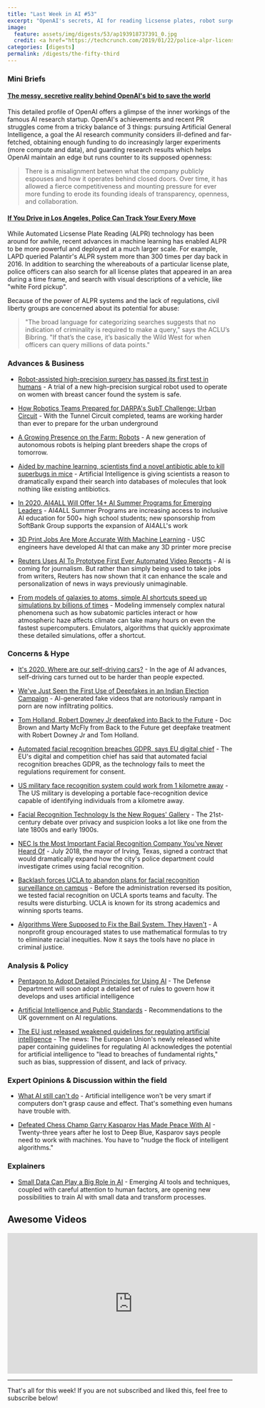 ```yaml
---
title: "Last Week in AI #53"
excerpt: "OpenAI's secrets, AI for reading licsense plates, robot surgeons, and more!"
image: 
  feature: assets/img/digests/53/ap193918737391_0.jpg
  credit: <a href="https://techcrunch.com/2019/01/22/police-alpr-license-plate-readers-accessible-internet/"> AP via TechCrunch </a>
categories: [digests]
permalink: /digests/the-fifty-third
---
```


### Mini Briefs

#### [The messy, secretive reality behind OpenAI's bid to save the world](https://www.technologyreview.com/s/615181/ai-openai-moonshot-elon-musk-sam-altman-greg-brockman-messy-secretive-reality/)

This detailed profile of OpenAI offers a glimpse of the inner workings of the famous AI research startup.
OpenAI's achievements and recent PR struggles come from a tricky balance of 3 things: pursuing Artificial General Intelligence, a goal the AI research community considers ill-defined and far-fetched, obtaining enough funding to do increasingly larger experiments (more compute and data), and guarding research results which helps OpenAI maintain an edge but runs counter to its supposed openness:

> There is a misalignment between what the company publicly espouses and how it operates behind closed doors. Over time, it has allowed a fierce competitiveness and mounting pressure for ever more funding to erode its founding ideals of transparency, openness, and collaboration.

#### [If You Drive in Los Angeles, Police Can Track Your Every Move](https://www.wired.com/story/drive-los-angeles-police-track-every-move/)

While Automated Licsense Plate Reading (ALPR) technology has been around for awhile, recent advances in machine learning has enabled ALPR to be more powerful and deployed at a much larger scale.
For example, LAPD queried Palantir's ALPR system more than 300 times per day back in 2016.
In addition to searching the whereabouts of a particular license plate, police officers can also search for all license plates that appeared in an area during a time frame, and search with visual descriptions of a vehicle, like "white Ford pickup".

Because of the power of ALPR systems and the lack of regulations, civil liberty groups are concerned about its potential for abuse:

> "The broad language for categorizing searches suggests that no indication of criminality is required to make a query," says the ACLU’s Bibring. "If that’s the case, it’s basically the Wild West for when officers can query millions of data points."

### Advances & Business

* [Robot-assisted high-precision surgery has passed its first test in humans](https://www.technologyreview.com/f/615179/robot-assisted-high-precision-surgery-has-passed-its-first-test-in-humans/) - A trial of a new high-precision surgical robot used to operate on women with breast cancer found the system is safe. 

* [How Robotics Teams Prepared for DARPA's SubT Challenge: Urban Circuit](https://spectrum.ieee.org/automaton/robotics/robotics-hardware/robotics-teams-prepare-darpa-subt-challenge-urban-circuit) - With the Tunnel Circuit completed, teams are working harder than ever to prepare for the urban underground

* [A Growing Presence on the Farm: Robots](https://www.nytimes.com/2020/02/13/science/farm-agriculture-robots.html) - A new generation of autonomous robots is helping plant breeders shape the crops of tomorrow.

* [Aided by machine learning, scientists find a novel antibiotic able to kill superbugs in mice](https://www.statnews.com/2020/02/20/machine-learning-finds-novel-antibiotic-able-to-kill-superbugs/) - Artificial Intelligence is giving scientists a reason to dramatically expand their search into databases of molecules that look nothing like existing antibiotics.

* [In 2020, AI4ALL Will Offer 14+ AI Summer Programs for Emerging Leaders](https://medium.com/ai4allorg/in-2020-ai4all-will-offer-14-ai-summer-programs-for-emerging-leaders-7a02e0fddc8b) - AI4ALL Summer Programs are increasing access to inclusive AI education for 500+ high school students; new sponsorship from SoftBank Group supports the expansion of AI4ALL's work

* [3D Print Jobs Are More Accurate With Machine Learning](https://spectrum.ieee.org/tech-talk/artificial-intelligence/machine-learning/3d-print-jobs-news-accurate-machine-learning) - USC engineers have developed AI that can make any 3D printer more precise

* [Reuters Uses AI To Prototype First Ever Automated Video Reports](https://www.forbes.com/sites/simonchandler/2020/02/07/reuters-uses-ai-to-prototype-first-ever-automated-video-reports/) - AI is coming for journalism. But rather than simply being used to take jobs from writers, Reuters has now shown that it can enhance the scale and personalization of news in ways previously unimaginable.

* [From models of galaxies to atoms, simple AI shortcuts speed up simulations by billions of times](https://www.sciencemag.org/news/2020/02/models-galaxies-atoms-simple-ai-shortcuts-speed-simulations-billions-times) - Modeling immensely complex natural phenomena such as how subatomic particles interact or how atmospheric haze affects climate can take many hours on even the fastest supercomputers. Emulators, algorithms that quickly approximate these detailed simulations, offer a shortcut.

### Concerns & Hype

* [It's 2020. Where are our self-driving cars?](https://www.vox.com/future-perfect/2020/2/14/21063487/self-driving-cars-autonomous-vehicles-waymo-cruise-uber) - In the age of AI advances, self-driving cars turned out to be harder than people expected.

* [We've Just Seen the First Use of Deepfakes in an Indian Election Campaign](https://www.vice.com/en_in/article/jgedjb/the-first-use-of-deepfakes-in-indian-election-by-bjp) - AI-generated fake videos that are notoriously rampant in porn are now infiltrating politics.

* [Tom Holland, Robert Downey Jr deepfaked into Back to the Future](https://www.tweaktown.com/news/70648/tom-holland-robert-downey-jr-deepfaked-into-back-to-the-future/index.html) - Doc Brown and Marty McFly from Back to the Future get deepfake treatment with Robert Downey Jr and Tom Holland.

* [Automated facial recognition breaches GDPR, says EU digital chief](https://thenextweb.com/neural/2020/02/17/automated-facial-recognition-breaches-gdpr-says-eu-digital-chief/) - The EU's digital and competition chief has said that automated facial recognition breaches GDPR, as the technology fails to meet the regulations requirement for consent.

* [US military face recognition system could work from 1 kilometre away](https://www.newscientist.com/article/2233639-us-military-face-recognition-system-could-work-from-1-kilometre-away/) - The US military is developing a portable face-recognition device capable of identifying individuals from a kilometre away. 

* [Facial Recognition Technology Is the New Rogues' Gallery](https://slate.com/technology/2020/02/rogues-gallery-facial-recognition-technology-history.html) - The 21st-century debate over privacy and suspicion looks a lot like one from the late 1800s and early 1900s.

* [NEC Is the Most Important Facial Recognition Company You've Never Heard Of](https://onezero.medium.com/nec-is-the-most-important-facial-recognition-company-youve-never-heard-of-12381d530510) - July 2018, the mayor of Irving, Texas, signed a contract that would dramatically expand how the city's police department could investigate crimes using facial recognition.

* [Backlash forces UCLA to abandon plans for facial recognition surveillance on campus](https://medium.com/@fightfortheftr/backlash-forces-ucla-to-abandon-plans-for-facial-recognition-surveillance-on-campus-ebe005e3f715) - Before the administration reversed its position, we tested facial recognition on UCLA sports teams and faculty. The results were disturbing. UCLA is known for its strong academics and winning sports teams.

* [Algorithms Were Supposed to Fix the Bail System. They Haven't](https://www.wired.com/story/algorithms-supposed-fix-bail-system-they-havent/) - A nonprofit group encouraged states to use mathematical formulas to try to eliminate racial inequities. Now it says the tools have no place in criminal justice.

### Analysis & Policy

* [Pentagon to Adopt Detailed Principles for Using AI](https://www.defenseone.com/technology/2020/02/pentagon-adopt-detailed-principles-using-ai/163185/) - The Defense Department will soon adopt a detailed set of rules to govern how it develops and uses artificial intelligence

* [Artificial Intelligence and Public Standards](https://assets.publishing.service.gov.uk/government/uploads/system/uploads/attachment_data/file/863657/AI_and_Public_Standards_Web_Version.PDF) - Recommendations to the UK government on AI regulations.

* [The EU just released weakened guidelines for regulating artificial intelligence](https://www.technologyreview.com/f/615255/european-union-artificial-intelligence-regulation-facial-recognition-privacy/) - The news: The European Union's newly released white paper containing guidelines for regulating AI acknowledges the potential for artificial intelligence to "lead to breaches of fundamental rights," such as bias, suppression of dissent, and lack of privacy.

### Expert Opinions & Discussion within the field

* [What AI still can't do](https://www.technologyreview.com/s/615189/what-ai-still-cant-do/) - Artificial intelligence won't be very smart if computers don't grasp cause and effect. That's something even humans have trouble with.

* [Defeated Chess Champ Garry Kasparov Has Made Peace With AI](https://www.wired.com/story/defeated-chess-champ-garry-kasparov-made-peace-ai/) - Twenty-three years after he lost to Deep Blue, Kasparov says people need to work with machines. You have to "nudge the flock of intelligent algorithms."

### Explainers

* [Small Data Can Play a Big Role in AI](https://hbr.org/2020/02/small-data-can-play-a-big-role-in-ai) - Emerging AI tools and techniques, coupled with careful attention to human factors, are opening new possibilities to train AI with small data and transform processes.

## Awesome Videos

<iframe width="560" height="315" src="https://www.youtube.com/embed/aH480zit0Tg" frameborder="0" allow="accelerometer; autoplay; encrypted-media; gyroscope; picture-in-picture" allowfullscreen></iframe>

<hr>

That's all for this week! If you are not subscribed and liked this, feel free to subscribe below!
